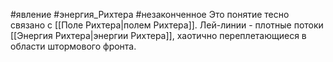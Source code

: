 #явление #энергия_Рихтера #незаконченное 
Это понятие тесно связано с [[Поле Рихтера|полем Рихтера]]. Лей-линии - плотные потоки [[Энергия Рихтера|энергии Рихтера]], хаотично переплетающиеся в области штормового фронта. 